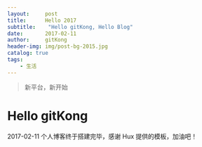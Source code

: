 ```yaml
---
layout:     post
title:      Hello 2017
subtitle:    "Hello gitKong, Hello Blog"
date:       2017-02-11
author:     gitKong
header-img: img/post-bg-2015.jpg
catalog: true
tags:
    - 生活
---
```


> 新平台，新开始

# Hello gitKong

2017-02-11 个人博客终于搭建完毕，感谢 Hux 提供的模板，加油吧！
